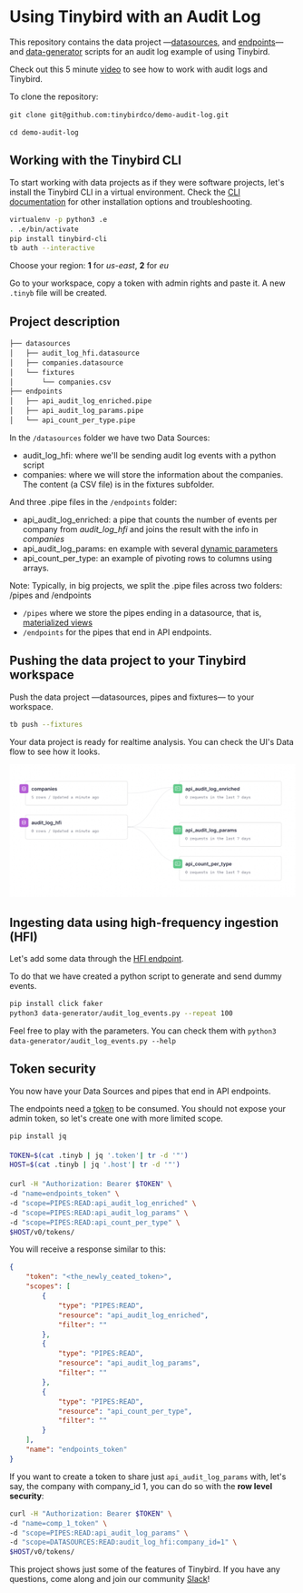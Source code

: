 # Using Tinybird with an Audit Log

This repository contains the data project —[datasources](./datasources), and [endpoints](./endpoints)— and [data-generator](./data-generator) scripts for an audit log example of using Tinybird.

Check out this 5 minute [video](https://youtu.be/NlGtrTGH9dQ) to see how to work with audit logs and Tinybird.

To clone the repository:

`git clone git@github.com:tinybirdco/demo-audit-log.git`

`cd demo-audit-log`

## Working with the Tinybird CLI

To start working with data projects as if they were software projects, let's install the Tinybird CLI in a virtual environment.
Check the [CLI documentation](https://docs.tinybird.co/cli.html) for other installation options and troubleshooting.

```bash
virtualenv -p python3 .e
. .e/bin/activate
pip install tinybird-cli
tb auth --interactive
```

Choose your region: __1__ for _us-east_, __2__ for _eu_

Go to your workspace, copy a token with admin rights and paste it. A new `.tinyb` file will be created.  

## Project description

```bash
├── datasources
│   ├── audit_log_hfi.datasource
│   ├── companies.datasource
│   └── fixtures
│       └── companies.csv
├── endpoints
│   ├── api_audit_log_enriched.pipe
│   ├── api_audit_log_params.pipe
│   └── api_count_per_type.pipe
```

In the `/datasources` folder we have two Data Sources:
- audit_log_hfi: where we'll be sending audit log events with a python script
- companies: where we will store the information about the companies. The content (a CSV file) is in the fixtures subfolder.

And three .pipe files in the `/endpoints` folder:
- api_audit_log_enriched: a pipe that counts the number of events per company from _audit_log_hfi_ and joins the result with the info in _companies_
- api_audit_log_params: en example with several [dynamic parameters](https://guides.tinybird.co/guide/using-dynamic-parameters-for-changing-aggregation-types-on-the-fly)
- api_count_per_type: an example of pivoting rows to columns using arrays.

Note:
Typically, in big projects, we split the .pipe files across two folders: /pipes and /endpoints
- `/pipes` where we store the pipes ending in a datasource, that is, [materialized views](https://guides.tinybird.co/guide/materialized-views)
- `/endpoints` for the pipes that end in API endpoints. 

## Pushing the data project to your Tinybird workspace

Push the data project —datasources, pipes and fixtures— to your workspace.

```bash
tb push --fixtures
```
  
Your data project is ready for realtime analysis. You can check the UI's Data flow to see how it looks.

![Data flow](data_flow.jpg?raw=true "Data flow in UI")

## Ingesting data using high-frequency ingestion (HFI)

Let's add some data through the [HFI endpoint](https://www.tinybird.co/guide/high-frequency-ingestion).

To do that we have created a python script to generate and send dummy events.

```bash
pip install click faker
python3 data-generator/audit_log_events.py --repeat 100
```

Feel free to play with the parameters. You can check them with `python3 data-generator/audit_log_events.py --help`

## Token security

You now have your Data Sources and pipes that end in API endpoints. 

The endpoints need a [token](https://www.tinybird.co/guide/serverless-analytics-api) to be consumed. You should not expose your admin token, so let's create one with more limited scope.

```bash
pip install jq

TOKEN=$(cat .tinyb | jq '.token'| tr -d '"')
HOST=$(cat .tinyb | jq '.host'| tr -d '"')

curl -H "Authorization: Bearer $TOKEN" \
-d "name=endpoints_token" \
-d "scope=PIPES:READ:api_audit_log_enriched" \
-d "scope=PIPES:READ:api_audit_log_params" \
-d "scope=PIPES:READ:api_count_per_type" \
$HOST/v0/tokens/
```

You will receive a response similar to this:

```json
{
    "token": "<the_newly_ceated_token>",
    "scopes": [
        {
            "type": "PIPES:READ",
            "resource": "api_audit_log_enriched",
            "filter": ""
        },
        {
            "type": "PIPES:READ",
            "resource": "api_audit_log_params",
            "filter": ""
        },
        {
            "type": "PIPES:READ",
            "resource": "api_count_per_type",
            "filter": ""
        }
    ],
    "name": "endpoints_token"
}
```

If you want to create a token to share just `api_audit_log_params` with, let's say, the company with company_id 1, you can do so with the **row level security**:

```bash
curl -H "Authorization: Bearer $TOKEN" \
-d "name=comp_1_token" \
-d "scope=PIPES:READ:api_audit_log_params" \
-d "scope=DATASOURCES:READ:audit_log_hfi:company_id=1" \
$HOST/v0/tokens/
```

This project shows just some of the features of Tinybird. If you have any questions, come along and join our community [Slack](https://join.slack.com/t/tinybird-community/shared_invite/zt-yi4hb0ht-IXn9iVuewXIs3QXVqKS~NQ)!
